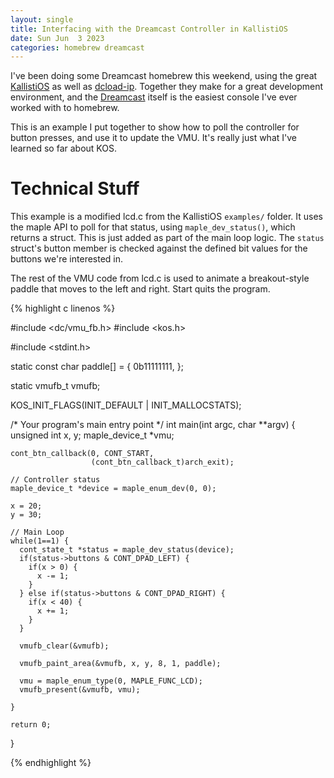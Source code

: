 ```yaml
---
layout: single
title: Interfacing with the Dreamcast Controller in KallistiOS
date: Sun Jun  3 2023
categories: homebrew dreamcast
---
```


I've been doing some Dreamcast homebrew this weekend, using the great
[KallistiOS](https://github.com/KallistiOS/KallistiOS/) as well as 
[dcload-ip](https://github.com/sizious/dcload-ip). Together they make
for a great development environment, and the [Dreamcast](https://en.wikipedia.org/wiki/Dreamcast)
itself is the easiest console I've ever worked with to homebrew.

This is an example I put together to show how to poll the controller for
button presses, and use it to update the VMU. It's really just what I've learned
so far about KOS.

# Technical Stuff

This example is a modified lcd.c from the KallistiOS `examples/` folder.
It uses the maple API to poll for that status, using `maple_dev_status()`,
which returns a struct. This is just added as part of the main loop logic.
The `status` struct's button member is checked against the defined bit values
for the buttons we're interested in.

The rest of the VMU code from lcd.c is used to animate a breakout-style
paddle that moves to the left and right. Start quits the program.

{% highlight c linenos %}

#include <dc/vmu_fb.h>
#include <kos.h>

#include <stdint.h>

static const char paddle[] = {
  0b11111111,
};

static vmufb_t vmufb;

KOS_INIT_FLAGS(INIT_DEFAULT | INIT_MALLOCSTATS);

/* Your program's main entry point */
int main(int argc, char **argv) {
    unsigned int x, y;
    maple_device_t *vmu;

    cont_btn_callback(0, CONT_START,
                      (cont_btn_callback_t)arch_exit);

    // Controller status
    maple_device_t *device = maple_enum_dev(0, 0);

    x = 20;
    y = 30;

    // Main Loop
    while(1==1) {
      cont_state_t *status = maple_dev_status(device);
      if(status->buttons & CONT_DPAD_LEFT) {
        if(x > 0) {
          x -= 1;
        }
      } else if(status->buttons & CONT_DPAD_RIGHT) {
        if(x < 40) {
          x += 1;
        }
      }

      vmufb_clear(&vmufb);

      vmufb_paint_area(&vmufb, x, y, 8, 1, paddle);

      vmu = maple_enum_type(0, MAPLE_FUNC_LCD);
      vmufb_present(&vmufb, vmu);

    }

    return 0;
}

{% endhighlight %}
